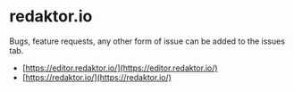 # redaktor.io

Bugs, feature requests, any other form of issue can be added to the issues tab.

* [https://editor.redaktor.io/](https://editor.redaktor.io/)
* [https://redaktor.io/](https://redaktor.io/)

